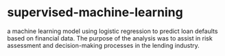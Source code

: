 # supervised-machine-learning
a machine learning model using logistic regression to predict loan defaults based on financial data. The purpose of the analysis was to assist in risk assessment and decision-making processes in the lending industry. 
